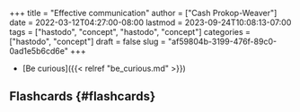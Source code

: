 +++
title = "Effective communication"
author = ["Cash Prokop-Weaver"]
date = 2022-03-12T04:27:00-08:00
lastmod = 2023-09-24T10:08:13-07:00
tags = ["hastodo", "concept", "hastodo", "concept"]
categories = ["hastodo", "concept"]
draft = false
slug = "af59804b-3199-476f-89c0-0ad1e5b6cd6e"
+++

-   [Be curious]({{< relref "be_curious.md" >}})


## Flashcards {#flashcards}
